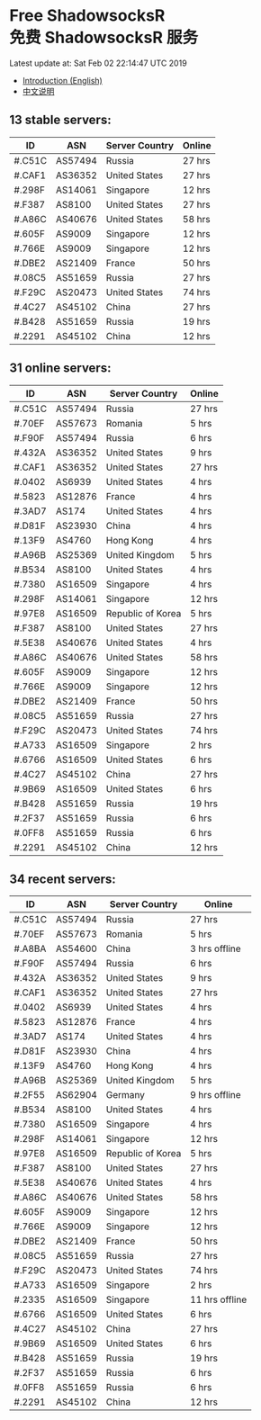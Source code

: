 # Free ShadowsocksR<br>免费 ShadowsocksR 服务

Latest update at: Sat Feb 02 22:14:47 UTC 2019

- [Introduction (English)](https://vision-network.readthedocs.io/en/latest/autossr/autossr.html)
- [中文说明](https://vision-network.readthedocs.io/zh_CN/latest/autossr/autossr.html)


## 13 stable servers:

| ID | ASN | Server Country | Online |
| ------ | ------ | ------ | ------ |
| #.C51C | AS57494 | Russia | 27 hrs |
| #.CAF1 | AS36352 | United States | 27 hrs |
| #.298F | AS14061 | Singapore | 12 hrs |
| #.F387 | AS8100 | United States | 27 hrs |
| #.A86C | AS40676 | United States | 58 hrs |
| #.605F | AS9009 | Singapore | 12 hrs |
| #.766E | AS9009 | Singapore | 12 hrs |
| #.DBE2 | AS21409 | France | 50 hrs |
| #.08C5 | AS51659 | Russia | 27 hrs |
| #.F29C | AS20473 | United States | 74 hrs |
| #.4C27 | AS45102 | China | 27 hrs |
| #.B428 | AS51659 | Russia | 19 hrs |
| #.2291 | AS45102 | China | 12 hrs |

## 31 online servers:

| ID | ASN | Server Country | Online |
| ------ | ------ | ------ | ------ |
| #.C51C | AS57494 | Russia | 27 hrs |
| #.70EF | AS57673 | Romania | 5 hrs |
| #.F90F | AS57494 | Russia | 6 hrs |
| #.432A | AS36352 | United States | 9 hrs |
| #.CAF1 | AS36352 | United States | 27 hrs |
| #.0402 | AS6939 | United States | 4 hrs |
| #.5823 | AS12876 | France | 4 hrs |
| #.3AD7 | AS174 | United States | 4 hrs |
| #.D81F | AS23930 | China | 4 hrs |
| #.13F9 | AS4760 | Hong Kong | 4 hrs |
| #.A96B | AS25369 | United Kingdom | 5 hrs |
| #.B534 | AS8100 | United States | 4 hrs |
| #.7380 | AS16509 | Singapore | 4 hrs |
| #.298F | AS14061 | Singapore | 12 hrs |
| #.97E8 | AS16509 | Republic of Korea | 5 hrs |
| #.F387 | AS8100 | United States | 27 hrs |
| #.5E38 | AS40676 | United States | 4 hrs |
| #.A86C | AS40676 | United States | 58 hrs |
| #.605F | AS9009 | Singapore | 12 hrs |
| #.766E | AS9009 | Singapore | 12 hrs |
| #.DBE2 | AS21409 | France | 50 hrs |
| #.08C5 | AS51659 | Russia | 27 hrs |
| #.F29C | AS20473 | United States | 74 hrs |
| #.A733 | AS16509 | Singapore | 2 hrs |
| #.6766 | AS16509 | United States | 6 hrs |
| #.4C27 | AS45102 | China | 27 hrs |
| #.9B69 | AS16509 | United States | 6 hrs |
| #.B428 | AS51659 | Russia | 19 hrs |
| #.2F37 | AS51659 | Russia | 6 hrs |
| #.0FF8 | AS51659 | Russia | 6 hrs |
| #.2291 | AS45102 | China | 12 hrs |

## 34 recent servers:

| ID | ASN | Server Country | Online |
| ------ | ------ | ------ | ------ |
| #.C51C | AS57494 | Russia | 27 hrs |
| #.70EF | AS57673 | Romania | 5 hrs |
| #.A8BA | AS54600 | China | 3 hrs offline |
| #.F90F | AS57494 | Russia | 6 hrs |
| #.432A | AS36352 | United States | 9 hrs |
| #.CAF1 | AS36352 | United States | 27 hrs |
| #.0402 | AS6939 | United States | 4 hrs |
| #.5823 | AS12876 | France | 4 hrs |
| #.3AD7 | AS174 | United States | 4 hrs |
| #.D81F | AS23930 | China | 4 hrs |
| #.13F9 | AS4760 | Hong Kong | 4 hrs |
| #.A96B | AS25369 | United Kingdom | 5 hrs |
| #.2F55 | AS62904 | Germany | 9 hrs offline |
| #.B534 | AS8100 | United States | 4 hrs |
| #.7380 | AS16509 | Singapore | 4 hrs |
| #.298F | AS14061 | Singapore | 12 hrs |
| #.97E8 | AS16509 | Republic of Korea | 5 hrs |
| #.F387 | AS8100 | United States | 27 hrs |
| #.5E38 | AS40676 | United States | 4 hrs |
| #.A86C | AS40676 | United States | 58 hrs |
| #.605F | AS9009 | Singapore | 12 hrs |
| #.766E | AS9009 | Singapore | 12 hrs |
| #.DBE2 | AS21409 | France | 50 hrs |
| #.08C5 | AS51659 | Russia | 27 hrs |
| #.F29C | AS20473 | United States | 74 hrs |
| #.A733 | AS16509 | Singapore | 2 hrs |
| #.2335 | AS16509 | Singapore | 11 hrs offline |
| #.6766 | AS16509 | United States | 6 hrs |
| #.4C27 | AS45102 | China | 27 hrs |
| #.9B69 | AS16509 | United States | 6 hrs |
| #.B428 | AS51659 | Russia | 19 hrs |
| #.2F37 | AS51659 | Russia | 6 hrs |
| #.0FF8 | AS51659 | Russia | 6 hrs |
| #.2291 | AS45102 | China | 12 hrs |


